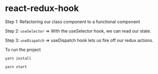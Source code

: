 # react-redux-hook

Step 1: Refactoring our class component to a functional component

Step 2: `useSelector` => With the useSelector hook, we can read our state.

Step 3: `useDispatch` => useDispatch hook lets us fire off our redux actions.

To run the project

`yarn install`

`yarn start`